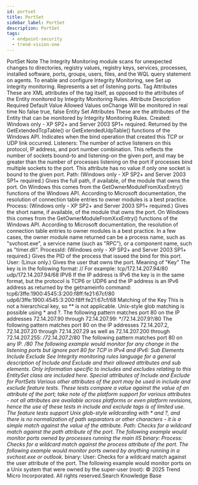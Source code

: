 ```yaml
---
id: portset
title: PortSet
sidebar_label: PortSet
description: PortSet
tags:
  - endpoint-security
  - trend-vision-one
---
```


 PortSet Note The Integrity Monitoring module scans for unexpected changes to directories, registry values, registry keys, services, processes, installed software, ports, groups, users, files, and the WQL query statement on agents. To enable and configure Integrity Monitoring, see Set up integrity monitoring. Represents a set of listening ports. Tag Attributes These are XML attributes of the tag itself, as opposed to the attributes of the Entity monitored by Integrity Monitoring Rules. Attribute Description Required Default Value Allowed Values onChange Will be monitored in real time No false true, false Entity Set Attributes These are the attributes of the Entity that can be monitored by Integrity Monitoring Rules. Created: Windows only - XP SP2+ and Server 2003 SP1+ required. Returned by the GetExtendedTcpTable() or GetExtendedUdpTable() functions of the Windows API. Indicates when the bind operation that created this TCP or UDP link occurred. Listeners: The number of active listeners on this protocol, IP address, and port number combination. This reflects the number of sockets bound-to and listening-on the given port, and may be greater than the number of processes listening on the port if processes bind multiple sockets to the port. This attribute has no value if only one socket is bound to the given port. Path: (Windows only - XP SP2+ and Server 2003 SP1+ required.) Gives the full path, if available, of the module that owns the port. On Windows this comes from the GetOwnerModuleFromXxxEntry() functions of the Windows API. According to Microsoft documentation, the resolution of connection table entries to owner modules is a best practice. Process: (Windows only - XP SP2+ and Server 2003 SP1+ required.) Gives the short name, if available, of the module that owns the port. On Windows this comes from the GetOwnerModuleFromXxxEntry() functions of the Windows API. According to Microsoft documentation, the resolution of connection table entries to owner modules is a best practice. In a few cases, the owner module name returned can be a process name, such as "svchost.exe", a service name (such as "RPC"), or a component name, such as "timer.dll". ProcessId: (Windows only - XP SP2+ and Server 2003 SP1+ required.) Gives the PID of the process that issued the bind for this port. User: (Linux only.) Gives the user that owns the port. Meaning of "Key" The key is in the following format: <PROTOCOL>/<IP ADDRESS>/<PORT> For example: tcp/172.14.207.94/80 udp/172.14.207.94/68 IPV6 If the IP address is IPv6 the key is in the same format, but the protocol is TCP6 or UDP6 and the IP address is an IPv6 address as returned by the getnameinfo command: tcp6/3ffe:1900:4545:3:200:f8ff:fe21:67cf/80 udp6/3ffe:1900:4545:3:200:f8ff:fe21:67cf/68 Matching of the Key This is not a hierarchical key, so ** is not applicable. Unix-style glob matching is possible using * and ?. The following pattern matches port 80 on the IP addresses 72.14.207.90 through 72.14.207.99: */72.14.207.9?/80 The following pattern matches port 80 on the IP addresses 72.14.207.2, 72.14.207.20 through 72.14.207.29 as well as 72.14.207.200 through 72.14.207.255: */72.14.207.2*/80 The following pattern matches port 80 on any IP. */80 The following example would monitor for any change in the listening ports but ignore port 80 for TCP in IPv4 and IPv6: <PortSet> <include key="*"/> <exclude key="tcp*/*/80"/> </PortSet> Sub Elements Include Exclude See Integrity monitoring rules language for a general description of Include and Exclude and their allowed attributes and sub elements. Only information specific to includes and excludes relating to this EntitySet class are included here. Special attributes of Include and Exclude for PortSets Various other attributes of the port may be used in include and exclude feature tests. These tests compare a value against the value of an attribute of the port; take note of the platform support for various attributes - not all attributes are available across platforms or even platform revisions, hence the use of these tests in include and exclude tags is of limited use. The feature tests support Unix glob-style wildcarding with * and ?, and there is no normalization of path separators or other characters - it is a simple match against the value of the attribute. Path: Checks for a wildcard match against the path attribute of the port. The following example would monitor ports owned by processes running the main IIS binary: <PortSet> <include path="*\system32\inetsrv\inetinfo.exe"/> </PortSet> Process: Checks for a wildcard match against the process attribute of the port. The following example would monitor ports owned by anything running in a svchost.exe or outlook.* binary: <PortSet> <include process="svchost.exe"/> <include process="outlook.\*"/> </PortSet> User: Checks for a wildcard match against the user attribute of the port. The following example would monitor ports on a Unix system that were owned by the super-user (root): <PortSet> <include user="root"/> </PortSet> © 2025 Trend Micro Incorporated. All rights reserved.Search Knowledge Base